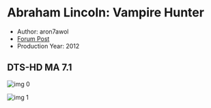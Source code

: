 # Abraham Lincoln: Vampire Hunter

* Author: aron7awol
* [Forum Post](https://www.avsforum.com/threads/bass-eq-for-filtered-movies.2995212/post-58305336)
* Production Year: 2012

## DTS-HD MA 7.1

![img 0](https://i.imgur.com/57u3nTd.jpg)

![img 1](https://i.imgur.com/MSZGIvF.jpg)

